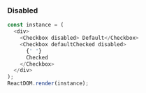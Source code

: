 ### Disabled

<!--start-code-->

```js
const instance = (
  <div>
    <Checkbox disabled> Default</Checkbox>
    <Checkbox defaultChecked disabled>
      {' '}
      Checked
    </Checkbox>
  </div>
);
ReactDOM.render(instance);
```

<!--end-code-->
